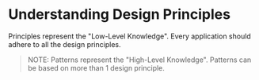 # Understanding Design Principles

Principles represent the "Low-Level Knowledge". Every application should adhere to all the design principles.

> NOTE: Patterns represent the "High-Level Knowledge". Patterns can be based on more than 1 design principle.
